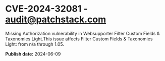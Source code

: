 # CVE-2024-32081 - audit@patchstack.com

Missing Authorization vulnerability in Websupporter Filter Custom Fields & Taxonomies Light.This issue affects Filter Custom Fields & Taxonomies Light: from n/a through 1.05.

**Publish date:** 2024-06-09

